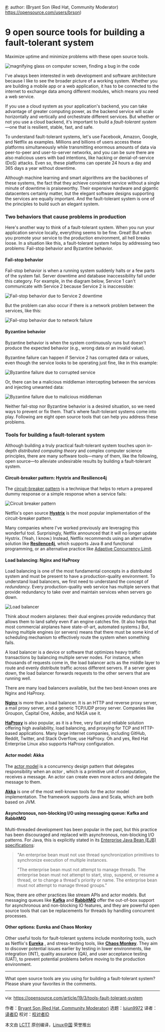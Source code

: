 [#]: collector: (lujun9972)
[#]: translator: ( )
[#]: reviewer: ( )
[#]: publisher: ( )
[#]: url: ( )
[#]: subject: (9 open source tools for building a fault-tolerant system)
[#]: via: (https://opensource.com/article/19/3/tools-fault-tolerant-system)
[#]: author: (Bryant Son (Red Hat, Community Moderator) https://opensource.com/users/brson)

9 open source tools for building a fault-tolerant system
======

Maximize uptime and minimize problems with these open source tools.

![magnifying glass on computer screen, finding a bug in the code][1]

I've always been interested in web development and software architecture because I like to see the broader picture of a working system. Whether you are building a mobile app or a web application, it has to be connected to the internet to exchange data among different modules, which means you need a web service.

If you use a cloud system as your application's backend, you can take advantage of greater computing power, as the backend service will scale horizontally and vertically and orchestrate different services. But whether or not you use a cloud backend, it's important to build a _fault-tolerant system_ —one that is resilient, stable, fast, and safe.

To understand fault-tolerant systems, let's use Facebook, Amazon, Google, and Netflix as examples. Millions and billions of users access these platforms simultaneously while transmitting enormous amounts of data via peer-to-peer and user-to-server networks, and you can be sure there are also malicious users with bad intentions, like hacking or denial-of-service (DoS) attacks. Even so, these platforms can operate 24 hours a day and 365 days a year without downtime.

Although machine learning and smart algorithms are the backbones of these systems, the fact that they achieve consistent service without a single minute of downtime is praiseworthy. Their expensive hardware and gigantic datacenters certainly matter, but the elegant software designs supporting the services are equally important. And the fault-tolerant system is one of the principles to build such an elegant system.

### Two behaviors that cause problems in production

Here's another way to think of a fault-tolerant system. When you run your application service locally, everything seems to be fine. Great! But when you promote your service to the production environment, all hell breaks loose. In a situation like this, a fault-tolerant system helps by addressing two problems: Fail-stop behavior and Byzantine behavior.

#### Fail-stop behavior

Fail-stop behavior is when a running system suddenly halts or a few parts of the system fail. Server downtime and database inaccessibility fall under this category. For example, in the diagram below, Service 1 can't communicate with Service 2 because Service 2 is inaccessible:

![Fail-stop behavior due to Service 2 downtime][2]

But the problem can also occur if there is a network problem between the services, like this:

![Fail-stop behavior due to network failure][3]

#### Byzantine behavior

Byzantine behavior is when the system continuously runs but doesn't produce the expected behavior (e.g., wrong data or an invalid value).

Byzantine failure can happen if Service 2 has corrupted data or values, even though the service looks to be operating just fine, like in this example:

![Byzantine failure due to corrupted service][4]

Or, there can be a malicious middleman intercepting between the services and injecting unwanted data:

![Byzantine failure due to malicious middleman][5]

Neither fail-stop nor Byzantine behavior is a desired situation, so we need ways to prevent or fix them. That's where fault-tolerant systems come into play. Following are eight open source tools that can help you address these problems.

### Tools for building a fault-tolerant system

Although building a truly practical fault-tolerant system touches upon in-depth _distributed computing theory_ and complex computer science principles, there are many software tools—many of them, like the following, open source—to alleviate undesirable results by building a fault-tolerant system.

#### Circuit-breaker pattern: Hystrix and Resilience4j

The [circuit-breaker pattern][6] is a technique that helps to return a prepared dummy response or a simple response when a service fails:

![Circuit breaker pattern][7]

Netflix's open source **[Hystrix][8]** is the most popular implementation of the circuit-breaker pattern.

Many companies where I've worked previously are leveraging this wonderful tool. Surprisingly, Netflix announced that it will no longer update Hystrix. (Yeah, I know.) Instead, Netflix recommends using an alternative solution like [**Resilence4j**][9], which supports Java 8 and functional programming, or an alternative practice like [Adaptive Concurrency Limit][10].

#### Load balancing: Nginx and HaProxy

Load balancing is one of the most fundamental concepts in a distributed system and must be present to have a production-quality environment. To understand load balancers, we first need to understand the concept of _redundancy_. Every production-quality web service has multiple servers that provide redundancy to take over and maintain services when servers go down.

![Load balancer][11]

Think about modern airplanes: their dual engines provide redundancy that allows them to land safely even if an engine catches fire. (It also helps that most commercial airplanes have state-of-art, automated systems.) But, having multiple engines (or servers) means that there must be some kind of scheduling mechanism to effectively route the system when something fails.

A load balancer is a device or software that optimizes heavy traffic transactions by balancing multiple server nodes. For instance, when thousands of requests come in, the load balancer acts as the middle layer to route and evenly distribute traffic across different servers. If a server goes down, the load balancer forwards requests to the other servers that are running well.

There are many load balancers available, but the two best-known ones are Nginx and HaProxy.

[**Nginx**][12] is more than a load balancer. It is an HTTP and reverse proxy server, a mail proxy server, and a generic TCP/UDP proxy server. Companies like Groupon, Capital One, Adobe, and NASA use it.

[**HaProxy**][13] is also popular, as it is a free, very fast and reliable solution offering high availability, load balancing, and proxying for TCP and HTTP-based applications. Many large internet companies, including GitHub, Reddit, Twitter, and Stack Overflow, use HaProxy. Oh and yes, Red Hat Enterprise Linux also supports HaProxy configuration.

#### Actor model: Akka

The [actor model][14] is a concurrency design pattern that delegates responsibility when an _actor_ , which is a primitive unit of computation, receives a message. An actor can create even more actors and delegate the message to them.

[**Akka**][15] is one of the most well-known tools for the actor model implementation. The framework supports Java and Scala, which are both based on JVM.

#### Asynchronous, non-blocking I/O using messaging queue: Kafka and RabbitMQ

Multi-threaded development has been popular in the past, but this practice has been discouraged and replaced with asynchronous, non-blocking I/O patterns. For Java, this is explicitly stated in its [Enterprise Java Bean (EJB) specifications][16]:

> "An enterprise bean must not use thread synchronization primitives to synchronize execution of multiple instances.
>
> "The enterprise bean must not attempt to manage threads. The enterprise bean must not attempt to start, stop, suspend, or resume a thread, or to change a thread's priority or name. The enterprise bean must not attempt to manage thread groups."

Now, there are other practices like stream APIs and actor models. But messaging queues like [**Kafka**][17] and [**RabbitMQ**][18] offer the out-of-box support for asynchronous and non-blocking IO features, and they are powerful open source tools that can be replacements for threads by handling concurrent processes.

#### Other options: Eureka and Chaos Monkey

Other useful tools for fault-tolerant systems include monitoring tools, such as Netflix's **[Eureka][19]** , and stress-testing tools, like **[Chaos Monkey][20]**. They aim to discover potential issues earlier by testing in lower environments, like integration (INT), quality assurance (QA), and user acceptance testing (UAT), to prevent potential problems before moving to the production environment.

* * *

What open source tools are you using for building a fault-tolerant system? Please share your favorites in the comments.

--------------------------------------------------------------------------------

via: https://opensource.com/article/19/3/tools-fault-tolerant-system

作者：[Bryant Son (Red Hat, Community Moderator)][a]
选题：[lujun9972][b]
译者：[译者ID](https://github.com/译者ID)
校对：[校对者ID](https://github.com/校对者ID)

本文由 [LCTT](https://github.com/LCTT/TranslateProject) 原创编译，[Linux中国](https://linux.cn/) 荣誉推出

[a]: https://opensource.com/users/brson
[b]: https://github.com/lujun9972
[1]: https://opensource.com/sites/default/files/styles/image-full-size/public/lead-images/mistake_bug_fix_find_error.png?itok=PZaz3dga (magnifying glass on computer screen, finding a bug in the code)
[2]: https://opensource.com/sites/default/files/uploads/1_errordowntimeservice.jpg (Fail-stop behavior due to Service 2 downtime)
[3]: https://opensource.com/sites/default/files/uploads/2_errordowntimenetwork.jpg (Fail-stop behavior due to network failure)
[4]: https://opensource.com/sites/default/files/uploads/3_byzantinefailuremalicious.jpg (Byzantine failure due to corrupted service)
[5]: https://opensource.com/sites/default/files/uploads/4_byzantinefailuremiddleman.jpg (Byzantine failure due to malicious middleman)
[6]: https://martinfowler.com/bliki/CircuitBreaker.html
[7]: https://opensource.com/sites/default/files/uploads/5_circuitbreakerpattern.jpg (Circuit breaker pattern)
[8]: https://github.com/Netflix/Hystrix/wiki
[9]: https://github.com/resilience4j/resilience4j
[10]: https://medium.com/@NetflixTechBlog/performance-under-load-3e6fa9a60581
[11]: https://opensource.com/sites/default/files/uploads/7_loadbalancer.jpg (Load balancer)
[12]: https://www.nginx.com
[13]: https://www.haproxy.org
[14]: https://en.wikipedia.org/wiki/Actor_model
[15]: https://akka.io
[16]: https://jcp.org/aboutJava/communityprocess/final/jsr220/index.html
[17]: https://kafka.apache.org
[18]: https://www.rabbitmq.com
[19]: https://github.com/Netflix/eureka
[20]: https://github.com/Netflix/chaosmonkey
